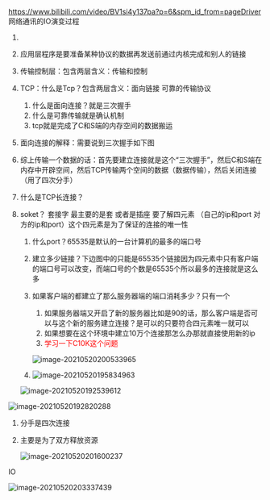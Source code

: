 https://www.bilibili.com/video/BV1si4y137pa?p=6&spm_id_from=pageDriver  网络通讯的IO演变过程

1. 

2. 应用层程序是要准备某种协议的数据再发送前通过内核完成和别人的链接

3. 传输控制层：包含两层含义：传输和控制

4. TCP：什么是Tcp？包含两层含义：面向链接  可靠的传输协议

   1. 什么是面向连接？就是三次握手
   2. 什么是可靠传输就是确认机制
   3. tcp就是完成了C和S端的内存空间的数据搬运

5. 面向连接的解释：需要说到三次握手如下图

6. 综上传输一个数据的话：首先要建立连接就是这个“三次握手”，然后C和S端在内存中开辟空间，然后TCP传输两个空间的数据（数据传输），然后关闭连接（用了四次分手）

7. 什么是TCP长连接？

8. soket？ 套接字 最主要的是套   或者是插座  要了解四元素 （自己的ip和port 对方的ip和port）这个四元素是为了保证的连接的唯一性

   1. 什么port？65535是默认的一台计算机的最多的端口号

   2. 建立多少链接？下边图中的只能是65535个链接因为四元素中只有客户端的端口号可以改变，而端口号的个数是65535个所以最多的连接就是这么多

   3. 如果客户端的都建立了那么服务器端的端口消耗多少？只有一个

      1. 如果服务器端又开启了新的服务器比如是90的话，那么客户端是否可以与这个新的服务建立连接？是可以的只要符合四元素唯一就可以
      2. 如果想要在这个环境中建立10万个连接那怎么办那就直接使用新的ip
      3. <font color="red">学习一下C10K这个问题</font>

      ![image-20210520200533965](https://tyninganother.github.io/assets/images/post/image-20210520200533965.png)

   4. ![image-20210520195834963](https://tyninganother.github.io/assets/images/post/image-20210520195834963.png)

   ![image-20210520192539612](https://tyninganother.github.io/assets/images/post/image-20210520192539612.png)

![image-20210520192820288](https://tyninganother.github.io/assets/images/post/image-20210520192820288.png)

1. 分手是四次连接

2. 主要是为了双方释放资源

   ![image-20210520201600237](https://tyninganother.github.io/assets/images/post/image-20210520201600237.png)





IO

![image-20210520203337439](https://tyninganother.github.io/assets/images/post/image-20210520203337439.png)